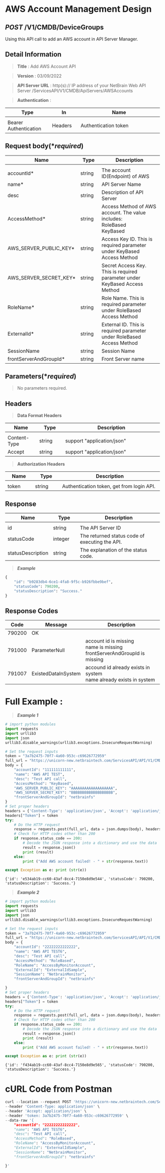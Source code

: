 
# AWS Account Management Design

## ***POST*** /V1/CMDB/DeviceGroups
Using this API call to add an AWS account in API Server Manager.

## Detail Information

> **Title** : Add AWS Account API<br>

> **Version** : 03/09/2022

> **API Server URL** : http(s):// IP address of your NetBrain Web API Server /ServicesAPI/V1/CMDB/ApiServers/AWSAccounts

> **Authentication** : 

|**Type**|**In**|**Name**|
|------|------|------|
|<img width=100/>|<img width=100/>|<img width=500/>|
|Bearer Authentication| Headers | Authentication token | 

## Request body(****required***)

|**Name**|**Type**|**Description**|
|------|------|------|
|<img width=100/>|<img width=100/>|<img width=500/>|
|accountId* | string  |  The account ID(Endpoint) of AWS |
|name*|string|API Server Name|
|desc|string|Description of API Server|
|AccessMethod*|string|Access Method of AWS account. The value includes:<br>RoleBased<br>KeyBased|
|AWS_SERVER_PUBLIC_KEY*|string|Access Key ID. This is required parameter under KeyBased Access Method|
|AWS_SERVER_SECRET_KEY*|string|Secret Access Key. This is required parameter under KeyBased Access Method|
|RoleName*|string|Role Name. This is required parameter under RoleBased Access Method|
|ExternalId*|string|External ID. This is required parameter under RoleBased Access Method|
|SessionName|string|Session Name|
|frontServerAndGroupId*|string|Front Server name|

## Parameters(****required***)

> No parameters required.

## Headers

> **Data Format Headers**

|**Name**|**Type**|**Description**|
|------|------|------|
|<img width=100/>|<img width=100/>|<img width=500/>|
| Content-Type | string  | support "application/json" |
| Accept | string  | support "application/json" |

> **Authorization Headers**

|**Name**|**Type**|**Description**|
|------|------|------|
|<img width=100/>|<img width=100/>|<img width=500/>|
| token | string  | Authentication token, get from login API. |


## Response

|**Name**|**Type**|**Description**|
|------|------|------|
|<img width=100/>|<img width=100/>|<img width=500/>|
|id| string | The API Server ID|
|statusCode| integer | The returned status code of executing the API.  |
|statusDescription| string | The explanation of the status code. |

> ***Example***
```python
{
    "id": "b9283db4-6ce1-4fa8-9f5c-b926fbbe9bef",
    "statusCode": 790200,
    "statusDescription": "Success."
}

```
## Response Codes
|**Code**|**Message**|**Description**|
|------|------|------|
| 790200 | OK |  |
| 791000 | ParameterNull | account id is missing<br>name is missing<br>frontServerAndGroupId is missing|
| 791007 | ExistedDataInSystem | accound id already exists in system<br> name already exists in system|

# Full Example :

> ***Example 1***

```python
# import python modules 
import requests
import urllib3
import json
urllib3.disable_warnings(urllib3.exceptions.InsecureRequestWarning)

# Set the request inputs
token = "3a7b2475-70f7-4a60-953c-c69626772959"
full_url = "https://unicorn-new.netbraintech.com/ServicesAPI/API/V1/CMDB/ApiServers/AWSAccounts"
body = {
    "accountId": "111111111111",
    "name": "AWS API TEST",
    "desc": "Test API call",
    "AccessMethod": "KeyBased",
    "AWS_SERVER_PUBLIC_KEY": "AAAAAAAAAAAAAAAAAAA",
    "AWS_SERVER_SECRET_KEY": "BBBBBBBBBBBBBBBBBBB",
    "frontServerAndGroupId": "netbrainfs"
}
# Set proper headers
headers = {'Content-Type': 'application/json', 'Accept': 'application/json'}
headers["Token"] = token
try:
    # Do the HTTP request
    response = requests.post(full_url, data = json.dumps(body), headers=headers, verify=False)
    # Check for HTTP codes other than 200
    if response.status_code == 200:
        # Decode the JSON response into a dictionary and use the data
        result = response.json()
        print (result)
    else:
        print ("Add AWS account failed! - " + str(response.text))

except Exception as e: print (str(e))
```
	{'id': 'e534ab19-cc60-43af-8cc4-7150e8d9e544', 'statusCode': 790200, 'statusDescription': 'Success.'}
	
> ***Example 2***
```python
# import python modules 
import requests
import urllib3
import json
urllib3.disable_warnings(urllib3.exceptions.InsecureRequestWarning)

# Set the request inputs
token = "3a7b2475-70f7-4a60-953c-c69626772959"
full_url = "https://unicorn-new.netbraintech.com/ServicesAPI/API/V1/CMDB/ApiServers/AWSAccounts"
body = {
    "accountId": "22222222222222",
    "name": "AWS API TEST6",
    "desc": "Test API call",
    "AccessMethod": "RoleBased",
    "RoleName": "AccessByMonitorAccount",
    "ExternalId": "ExternalIdSample",
    "SessionName": "NetbrainMonitor",
    "frontServerAndGroupId": "netbrainfs"

}
# Set proper headers
headers = {'Content-Type': 'application/json', 'Accept': 'application/json'}
headers["Token"] = token
try:
    # Do the HTTP request
    response = requests.post(full_url, data = json.dumps(body), headers=headers, verify=False)
    # Check for HTTP codes other than 200
    if response.status_code == 200:
        # Decode the JSON response into a dictionary and use the data
        result = response.json()
        print (result)
    else:
        print ("Add AWS account failed! - " + str(response.text))

except Exception as e: print (str(e))
```
	{'id': 'f434ab19-cc60-43af-8cc4-7150e8d9e565', 'statusCode': 790200, 'statusDescription': 'Success.'}

# cURL Code from Postman
```python
curl --location --request POST 'https://unicorn-new.netbraintech.com/ServicesAPI/API/V1/CMDB/ApiServers/AWSAccounts' \
--header 'Content-Type: application/json' \
--header 'Accept: application/json' \
--header 'token: 3a7b2475-70f7-4a60-953c-c69626772959' \
--data-raw '{
    "accountId": "22222222222222",
    "name": "AWS API TEST6",
    "desc": "Test API call",
    "AccessMethod": "RoleBased",
    "RoleName": "AccessByMonitorAccount",
    "ExternalId": "ExternalIdSample",
    "SessionName": "NetbrainMonitor",
    "frontServerAndGroupId": "netbrainfs"

}'
```
